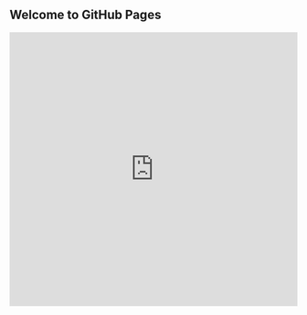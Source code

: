## Welcome to GitHub Pages

<iframe src="https://choiceqr.com/embed/booking/" frameborder="0" width="100%" height="480px"></iframe>